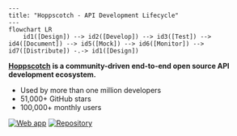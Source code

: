 ```mermaid
---
title: "Hoppscotch - API Development Lifecycle"
---
flowchart LR
    id1([Design]) --> id2([Develop]) --> id3([Test]) --> id4([Document]) --> id5([Mock]) --> id6([Monitor]) --> id7([Distribute]) -.-> id1([Design])
```

**[Hoppscotch](https://hoppscotch.io) is a community-driven end-to-end open source API development ecosystem.**

- Used by more than one million developers
- 51,000+ GitHub stars
- 100,000+ monthly users

[![Web app](https://img.shields.io/badge/Web%20App%20➔-2da44e)](https://hoppscotch.io) [![Repository](https://img.shields.io/badge/Repository-555?logo=github)](https://github.com/hoppscotch/hoppscotch)

<!-- [<img src="https://repobeats.axiom.co/api/embed/2717e9b3e49b7cd655477e9bdab97dea3c1d4b1a.svg" align="center" width="100%">](https://hoppscotch.io) -->

<!--
flowchart TD
    subgraph Data
    direction LR
    row1column1(RESTful) ~~~ row1column2(GraphQL) ~~~ row1column3(Real-time) ~~~ row1column4(RPC) ~~~ row1column5(SOAP)
    end
    A([Source control])
    subgraph Build
    direction LR
    row2column1(Design) ~~~ row2column2(Mock) ~~~ row2column3(Develop)
    end
    B([Cloud])
    C([APM])
    subgraph Test
    direction LR
    row3column1(Automated) ~~~ row3column2(Manual)
    end
    D([Source control])
    E([CI/CD])
    subgraph Deploy
    direction LR
    row4column1(Document) ~~~ row4column2(Distribute) ~~~ row4column3(Monitor)
    end
    Data --- A -- Build --- B --- C -- Test --- D --- E -- Deploy
-->
